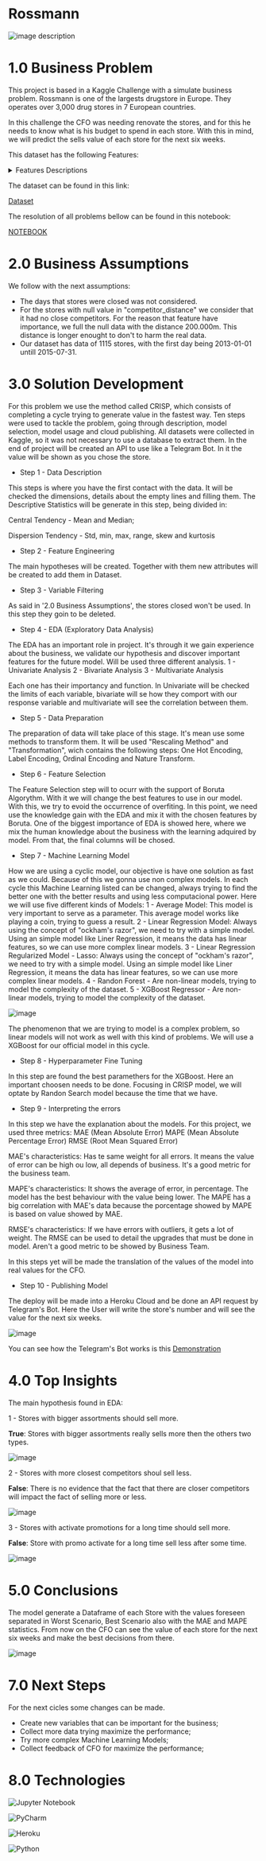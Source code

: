# Rossmann

![image description](https://repository-images.githubusercontent.com/476548139/91c3cfaa-74ce-4d0a-a349-b787451cc54c)

# 1.0 Business Problem

This project is based in a Kaggle Challenge with a simulate business problem.
Rossmann is one of the largests drugstore in Europe. They operates over 3,000 drug stores in 7 European countries. 

In this challenge the CFO was needing renovate the stores, and for this he needs to know what is his budget to spend in each store. With this in mind, we will predict the sells value of each store for the next six weeks. 

This dataset has the following Features:

<details>
<summary>Features Descriptions</summary>

| Attribute | Description |
| :----- | :----- |
| id | An Id that represents a (Store, Date) duple within the test set |
| Store | Date of the home sale |
| Sales | The turnover for any given day |
| Customers | The number of customers on a given day |
| Open | An indicator for whether the store was open: 0 = closed, 1 = open |
| StateHoliday | Indicates a state holiday. Normally all stores, with few exceptions, are closed on state holidays. |
| SchoolHoliday | Indicates if the (Store, Date) was affected by the closure of public schools |
| StoreType | Differentiates between 4 different store models: a, b, c, d |
| Assortment | Describes an assortment level: a = basic, b = extra, c = extended |
| CompetitionDistance | Distance in meters to the nearest competitor store |
| CompetitionOpenSince[Month/Year] | Gives the approximate year and month of the time the nearest competitor was opened |
| Promo | Indicates whether a store is running a promo on that day |
| Promo2 | Promo2 is a continuing and consecutive promotion for some stores: 0 = store is not participating, 1 = store is participating |
| Promo2Since[Year/Week] | Describes the year and calendar week when the store started participating in Promo2 |
| PromoInterval | describes the consecutive intervals Promo2 is started, naming the months the promotion is started anew. E.g. "Feb,May,Aug,Nov" means each round starts in February, May, August, November of any given year for that store |

 </details>
 
 The dataset can be found in this link:
 
 [Dataset](https://www.kaggle.com/competitions/rossmann-store-sales)  
 
 
 The resolution of all problems bellow can be found in this notebook:
 
 [NOTEBOOK](https://github.com/gustweing/Rossmann/blob/main/Rossmann%20Sales.ipynb)

# 2.0 Business Assumptions

We follow with the next assumptions:

- The days that stores were closed was not considered.
- For the stores with null value in "competitor_distance" we consider that it had no close competitors. For the reason that feature have importance, we full the null data with the distance 200.000m. This distance is longer enought to don't to harm the real data. 
- Our dataset has data of 1115 stores, with the first day being 2013-01-01 untill 2015-07-31.


# 3.0 Solution Development

For this problem we use the method called CRISP, which consists of completing a cycle trying to generate value in the fastest way.
Ten steps were used to tackle the problem, going through description, model selection, model usage and cloud publishing.
All datasets were collected in Kaggle, so it was not necessary to use a database to extract them.
In the end of project will be created an API to use like a Telegram Bot. In it the value will be shown as you chose the store.

* Step 1 - Data Description

This steps is where you have the first contact with the data. It will be checked the dimensions, details about the empty lines and filling them.
The Descriptive Statistics will be generate in this step, being divided in:

Central Tendency - Mean and Median;
  
Dispersion Tendency - Std, min, max, range, skew and kurtosis
 
* Step 2 - Feature Engineering

The main hypotheses will be created. Together with them new attributes will be created to add them in Dataset.

* Step 3 - Variable Filtering

As said in '2.0 Business Assumptions', the stores closed won't be used. In this step they goin to be deleted.

* Step 4 - EDA (Exploratory Data Analysis)

The EDA has an important role in project. It's through it we gain experience about the business, we validate our hypothesis and discover important features for the future model.
Will be used three different analysis.
1 - Univariate Analysis
2 - Bivariate Analysis
3 - Multivariate Analysis

Each one has their importancy and function. 
In Univariate will be checked the limits of each variable, bivariate will se how they comport with our response variable and multivariate will see the correlation between them. 

* Step 5 - Data Preparation

The preparation of data will take place of this stage. It's mean use some methods to transform them.
It will be used "Rescaling Method" and "Transformation", wich contains the following steps: One Hot Encoding, Label Encoding, Ordinal Encoding and Nature Transform.

* Step 6 - Feature Selection

The Feature Selection step will to ocurr with the support of Boruta Algorythm. With it we will change the best features to use in our model. With this, we try to evoid the occurrence of overfiting.
In this point, we need use the knowledge gain with the EDA and mix it with the chosen features by Boruta. One of the biggest importance of EDA is showed here, where we mix the human knowledge about the business with the learning adquired by model. From that, the final columns will be chosed.  

* Step 7 - Machine Learning Model

How we are using a cyclic model, our objective is have one solution as fast as we could. Because of this we gonna use non complex models. In each cycle this Machine Learning listed can be changed, always trying to find the better one with the better results and using less computacional power. 
Here we will use five different kinds of Models:
1 - Average Model: This model is very important to serve as a parameter. This average model works like playing a coin, trying to guess a result.
2 - Linear Regression Model: Always using the concept of "ockham's razor", we need to try with a simple model. Using an simple model like Liner Regression, it means the data has linear features, so we can use more complex linear models.
3 - Linear Regression Regularized Model - Lasso: Always using the concept of "ockham's razor", we need to try with a simple model. Using an simple model like Liner Regression, it means the data has linear features, so we can use more complex linear models.
4 - Randon Forest - Are non-linear models, trying to model the complexity of the dataset.
5 - XGBoost Regressor - Are non-linear models, trying to model the complexity of the dataset.

![image](https://user-images.githubusercontent.com/83656797/178176479-c3666c5e-299e-45f4-8729-ffc428775be5.png)

The phenomenon that we are trying to model is a complex problem, so linear models will not work as well with this kind of problems. We will use a XGBoost for our official model in this cycle.

* Step 8 - Hyperparameter Fine Tuning

In this step are found the best paramethers for the XGBoost. Here an important choosen needs to be done. Focusing in CRISP model, we will optate by Randon Search model because the time that we have.

* Step 9 - Interpreting the errors

In this step we have the explanation about the models. For this project, we used three metrics:
MAE (Mean Absolute Error)
MAPE (Mean Absolute Percentage Error)
RMSE (Root Mean Squared Error)


MAE's characteristics:
Has te same weight for all errors. It means the value of error can be high ou low, all depends of business. It's a good metric for the business team. 

MAPE's characteristics:
It shows the average of error, in percentage. The model has the best behaviour with the value being lower. The MAPE has a big correlation with MAE's data because the porcentage showed by MAPE is based on value showed by MAE.
 
RMSE's characteristics:
If we have errors with outliers, it gets a lot of weight. The RMSE can be used to detail the upgrades that must be done in model. Aren't a good metric to be showed by Business Team. 

In this steps yet will be made the translation of the values of the model into real values for the CFO. 

* Step 10 - Publishing Model

The deploy will be made into a Heroku Cloud and be done an API request by Telegram's Bot.
Here the User will write the store's number and will see the value for the next six weeks.

![image](https://user-images.githubusercontent.com/83656797/179426690-24f7931f-4e03-4c5e-b5e3-6fda201f693d.png)

You can see how the Telegram's Bot works is this [Demonstration](https://www.linkedin.com/feed/update/urn:li:activity:6954601872070426624/)


# 4.0 Top Insights
The main hypothesis found in EDA:

1 - Stores with bigger assortments should sell more.

**True**: Stores with bigger assortments really sells more then the others two types.

![image](https://user-images.githubusercontent.com/83656797/179421670-3eb526dc-3c74-473d-8b4e-188d47e6824f.png)


2 - Stores with more closest competitors shoul sell less.

**False**: There is no evidence that the fact that there are closer competitors will impact the fact of selling more or less.

![image](https://user-images.githubusercontent.com/83656797/179420557-9c745f99-60b4-40a2-b5ac-a6542fb36db7.png)


3 - Stores with activate promotions for a long time should sell more.

**False**: Store with promo activate for a long time sell less after some time.

![image](https://user-images.githubusercontent.com/83656797/179421580-bc70451b-65ec-40f4-a291-56310b35dd7f.png)


# 5.0 Conclusions

The model generate a Dataframe of each Store with the values foreseen separated in Worst Scenario, Best Scenario also with the MAE and MAPE statistics. From now on the CFO can see the value of each store for the next six weeks and make the best decisions from there.

![image](https://user-images.githubusercontent.com/83656797/179425903-9c2d9ad8-84ae-45ca-817b-4dfb5f9d7caf.png)


# 7.0 Next Steps

For the next cicles some changes can be made. 
- Create new variables that can be important for the business;
- Collect more data trying maximize the performance;
- Try more complex Machine Learning Models;
- Collect feedback of CFO for maximize the performance;

# 8.0 Technologies

![Jupyter Notebook](https://img.shields.io/badge/jupyter-%23FA0F00.svg?style=for-the-badge&logo=jupyter&logoColor=white)

![PyCharm](https://img.shields.io/badge/pycharm-143?style=for-the-badge&logo=pycharm&logoColor=black&color=black&labelColor=green)

![Heroku](https://img.shields.io/badge/heroku-%23430098.svg?style=for-the-badge&logo=heroku&logoColor=white)

![Python](https://img.shields.io/badge/python-3670A0?style=for-the-badge&logo=python&logoColor=ffdd54)
